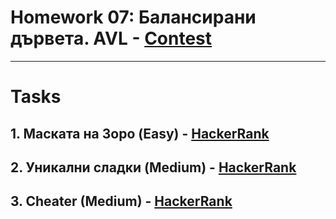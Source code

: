 # Homework 07: Балансирани дървета. AVL - [Contest](<https://www.hackerrank.com/contests/sda-hw-7-2022/challenges>)

---

# Tasks

## 1. Маската на Зоро (Easy) - [HackerRank](<https://www.hackerrank.com/contests/sda-hw-7-2022/challenges/zoros-mask>)

## 2. Уникални сладки (Medium) - [HackerRank](<https://www.hackerrank.com/contests/sda-hw-7-2022/challenges/challenge-3754>)

## 3. Cheater (Medium) - [HackerRank](<https://www.hackerrank.com/contests/sda-hw-7-2022/challenges/challenge-2590>)